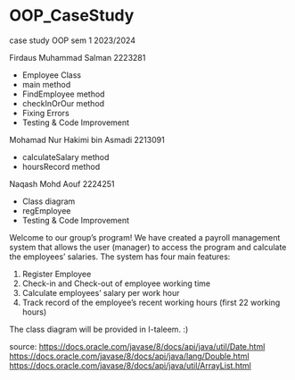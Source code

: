 # OOP_CaseStudy
case study OOP sem 1 2023/2024

Firdaus Muhammad Salman 2223281
- Employee Class
- main method
- FindEmployee method
- checkInOrOur method
- Fixing Errors
- Testing & Code Improvement
  
Mohamad Nur Hakimi bin Asmadi 2213091
- calculateSalary method
- hoursRecord method
  
Naqash Mohd Aouf 2224251
- Class diagram
- regEmployee
- Testing & Code Improvement

Welcome to our group’s program! We have created a payroll management system that allows the user (manager) to access the program and calculate the employees’ salaries. The system has four main features:

1. Register Employee
2. Check-in and Check-out of employee working time
3. Calculate employees’ salary per work hour
4. Track record of the employee’s recent working hours (first 22 working hours)

The class diagram will be provided in I-taleem. :)

source:
https://docs.oracle.com/javase/8/docs/api/java/util/Date.html
https://docs.oracle.com/javase/8/docs/api/java/lang/Double.html
https://docs.oracle.com/javase/8/docs/api/java/util/ArrayList.html
